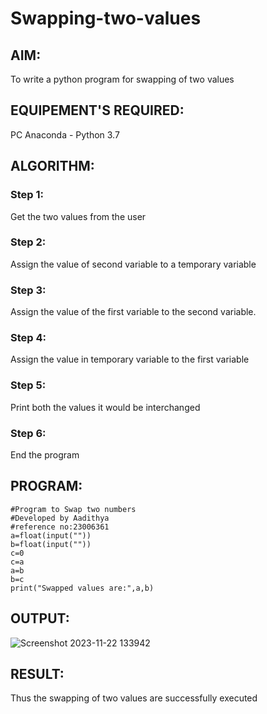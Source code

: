 # Swapping-two-values
## AIM:
To write a python program for swapping of two values
## EQUIPEMENT'S REQUIRED: 
PC
Anaconda - Python 3.7
## ALGORITHM: 
### Step 1:
Get the two values from the user
### Step 2: 
Assign the value of second variable to a temporary variable 
### Step 3: 
Assign the value of the first variable to the second variable.
### Step 4:  
Assign the value in temporary variable to the first variable
### Step 5: 
Print both the values it would be interchanged
### Step 6: 
End the program
## PROGRAM:
```
#Program to Swap two numbers
#Developed by Aadithya
#reference no:23006361
a=float(input(""))
b=float(input(""))
c=0
c=a
a=b
b=c
print("Swapped values are:",a,b)

```
## OUTPUT:
![Screenshot 2023-11-22 133942](https://github.com/Aadithya2201/Swapping-two-values/assets/145917810/0c553749-0e83-42b5-9901-3f6a7f1b6768)

## RESULT:
Thus the swapping of two values are successfully executed



